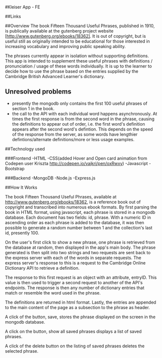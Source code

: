 #Kleiser App - FE

##Links


##Overview
 The book Fifteen Thousand Useful Phrases, published in 1910, is publically available at the gutenberg project website [http://www.gutenberg.org/ebooks/18362]. It is out of copyright, but is useful still as originally intended to be educational for those interested in increasing vocabulary and improving public speaking ability. 
 
 The phrases currently appear in isolation without supporting definitions. This app is intended to supplement these useful phrases with definitions / pronunciation / usage of these words individually. It is up to the learner to decide how to use the phrase based on the entries supplied by the Cambridge British Advanced Learner's dictionary. 

## Unresolved problems
- presently the mongodb only contains the first 100 useful phrases of section 1 in the book.
- the call to the API with each individual word happens asynchronously. At times the first response is from the second word in the phrase, causing the definitions to appear out of order, i.e. the first word's definition appears after the second word's defintion. This depends on the speed of the response from the server, as some words have lengthier defintions/alternate definitions/more or less usage examples.

##Technology used

###Frontend
-HTML
-CSS(added Hover and Open card animation from Codepen user Kriszta http://codepen.io/vajkri/pen/oxRwxy)
-Javascript
-Bootstrap

###Backend
-MongoDB
-Node.js
-Express.js

##How It Works

The book Fifteen Thousand Useful Phrases, available at http://www.gutenberg.org/ebooks/18362, is a reference book out of copyright and transcribed into numerous ebook formats. By first parsing the book in HTML format, using javascript, each phrase is stored in a mongodb database. Each document has two fields: id, phrase. With a numeric ID in ascending order as each phrase is added to the database, it was then possible to generate a random number between 1 and the collection's last id, presently 100. 

On the user's first click to show a new phrase, one phrase is retrieved from the database at random, then displayed in the app's main body. The phrase generated is then split into two strings and two requests are sent back to the express server with each of the words in separate requests. The express server's response to this is a request to the Cambridge Online Dictionary API to retrieve a definition. 

The response to this first request is an object with an attribute, entryID. This value is then used to trigger a second request to another of the API's endpoints. The response is then any number of dictionary entries that match or resemble the word used in the phrase.

The definitions are returned in html format. Lastly, the entries are appended to the main content of the page as a subsection to the phrase as header.

A click of the button, save, stores the phrase displayed on the screen in the mongodb database. 

A click on the button, show all saved phrases displays a list of saved phrases.

A click of the delete button on the listing of saved phrases deletes the selected phrase.



